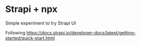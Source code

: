 # Strapi + npx

Simple experiment to try Strapi UI

Following https://docs.strapi.io/developer-docs/latest/getting-started/quick-start.html
